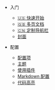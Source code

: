 <!-- _navbar.md -->

* 入门
  * [:us: 快速开始](zh-cn/quickstart.md)
  * [:uk: 多页文档](zh-cn/more-pages.md)
  * [:cn: 定制导航栏](zh-cn/custom-navbar.md)
  * [封面](zh-cn/cover.md)


* 配置
  * [配置项](zh-cn/configuration.md)
  * [主题](zh-cn/themes.md)
  * [使用插件](zh-cn/plugins.md)
  * [Markdown 配置](zh-cn/markdown.md)
  * [代码高亮](zh-cn/language-highlight.md)
